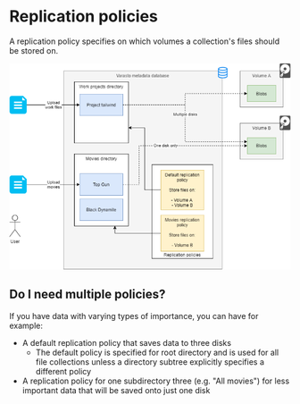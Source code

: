 Replication policies
====================

A replication policy specifies on which volumes a collection's files should be stored on.

![Drawing](replication-policies.png)


Do I need multiple policies?
----------------------------

If you have data with varying types of importance, you can have for example:

- A default replication policy that saves data to three disks
  * The default policy is specified for root directory and is used for all file collections
    unless a directory subtree explicitly specifies a different policy
- A replication policy for one subdirectory three (e.g. "All movies") for less important
  data that will be saved onto just one disk
